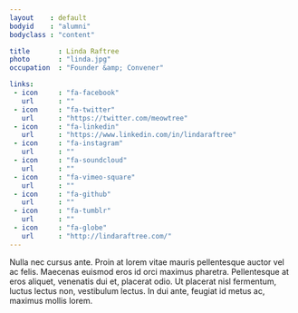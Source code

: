 ```yaml
---
layout    : default
bodyid    : "alumni"
bodyclass : "content"

title       : Linda Raftree
photo       : "linda.jpg"
occupation  : "Founder &amp; Convener"

links:
 - icon     : "fa-facebook"
   url      : ""
 - icon     : "fa-twitter"
   url      : "https://twitter.com/meowtree"
 - icon     : "fa-linkedin"
   url      : "https://www.linkedin.com/in/lindaraftree"
 - icon     : "fa-instagram"
   url      : ""
 - icon     : "fa-soundcloud"
   url      : ""
 - icon     : "fa-vimeo-square"
   url      : ""
 - icon     : "fa-github"
   url      : ""
 - icon     : "fa-tumblr"
   url      : ""
 - icon     : "fa-globe"
   url      : "http://lindaraftree.com/"
---
```


Nulla nec cursus ante. Proin at lorem vitae mauris pellentesque auctor vel ac felis. Maecenas euismod eros id orci maximus pharetra. Pellentesque at eros aliquet, venenatis dui et, placerat odio. Ut placerat nisl fermentum, luctus lectus non, vestibulum lectus. In dui ante, feugiat id metus ac, maximus mollis lorem.